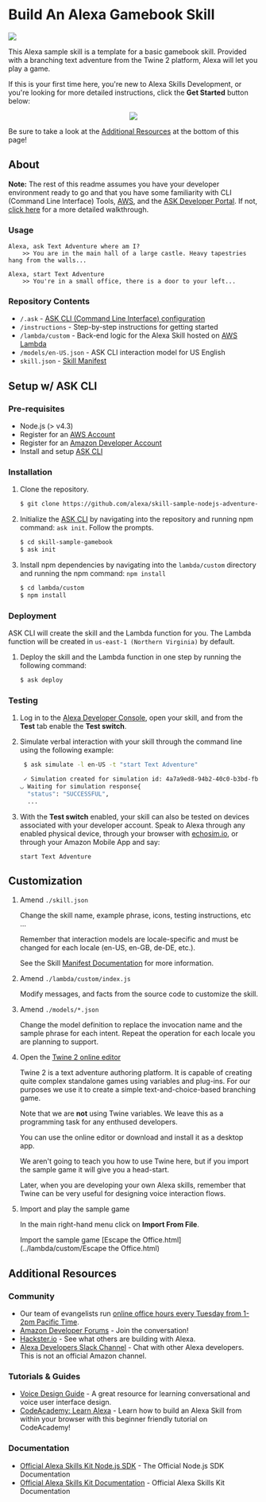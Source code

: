 #  Build An Alexa Gamebook Skill
<img src="https://m.media-amazon.com/images/G/01/mobile-apps/dex/alexa/alexa-skills-kit/tutorials/fact/header._TTH_.png" />


This Alexa sample skill is a template for a basic gamebook skill. Provided with a branching text adventure from the Twine 2 platform, Alexa will let you play a game.

If this is your first time here, you're new to Alexa Skills Development, or you're looking for more detailed instructions, click the **Get Started** button below:

<p align='center'>
<a href='./instructions/0-intro.md'><img src='https://camo.githubusercontent.com/db9b9ce26327ad3bac57ec4daf0961a382d75790/68747470733a2f2f6d2e6d656469612d616d617a6f6e2e636f6d2f696d616765732f472f30312f6d6f62696c652d617070732f6465782f616c6578612f616c6578612d736b696c6c732d6b69742f7475746f7269616c732f67656e6572616c2f627574746f6e732f627574746f6e5f6765745f737461727465642e5f5454485f2e706e67'></a>
</p>


Be sure to take a look at the [Additional Resources](#additional-resources) at the bottom of this page!


## About
**Note:** The rest of this readme assumes you have your developer environment ready to go and that you have some familiarity with CLI (Command Line Interface) Tools, [AWS](https://aws.amazon.com/), and the [ASK Developer Portal](https://developer.amazon.com/alexa-skills-kit). If not, [click here](./instructions/0-intro.md) for a more detailed walkthrough.



### Usage

```text
Alexa, ask Text Adventure where am I?
	>> You are in the main hall of a large castle. Heavy tapestries hang from the walls...
```
```text
Alexa, start Text Adventure
	>> You're in a small office, there is a door to your left...
```

### Repository Contents
* `/.ask`	- [ASK CLI (Command Line Interface) configuration](https://developer.amazon.com/docs/smapi/ask-cli-intro.html)	 
* `/instructions` - Step-by-step instructions for getting started
* `/lambda/custom` - Back-end logic for the Alexa Skill hosted on [AWS Lambda](https://aws.amazon.com/lambda/)
* `/models/en-US.json` - ASK CLI interaction model for US English
* `skill.json`	- [Skill Manifest](https://developer.amazon.com/docs/smapi/skill-manifest.html)

## Setup w/ ASK CLI

### Pre-requisites

* Node.js (> v4.3)
* Register for an [AWS Account](https://aws.amazon.com/)
* Register for an [Amazon Developer Account](https://developer.amazon.com/)
* Install and setup [ASK CLI](https://developer.amazon.com/docs/smapi/quick-start-alexa-skills-kit-command-line-interface.html)

### Installation
1. Clone the repository.

	```bash
	$ git clone https://github.com/alexa/skill-sample-nodejs-adventure-game.git
	```

2. Initialize the [ASK CLI](https://developer.amazon.com/docs/smapi/quick-start-alexa-skills-kit-command-line-interface.html) by navigating into the repository and running npm command: `ask init`. Follow the prompts.

	```bash
	$ cd skill-sample-gamebook
	$ ask init
	```

3. Install npm dependencies by navigating into the `lambda/custom` directory and running the npm command: `npm install`

	```bash
	$ cd lambda/custom
	$ npm install
	```


### Deployment

ASK CLI will create the skill and the Lambda function for you. The Lambda function will be created in ```us-east-1 (Northern Virginia)``` by default.

1. Deploy the skill and the Lambda function in one step by running the following command:

	```bash
	$ ask deploy
	```

### Testing

1. Log in to the [Alexa Developer Console](https://developer.amazon.com/edw/home.html#/skills), open your skill, and from the **Test** tab enable the **Test switch**.

2. Simulate verbal interaction with your skill through the command line using the following example:

	```bash
	 $ ask simulate -l en-US -t "start Text Adventure"

	 ✓ Simulation created for simulation id: 4a7a9ed8-94b2-40c0-b3bd-fb63d9887fa7
	◡ Waiting for simulation response{
	  "status": "SUCCESSFUL",
	  ...
	 ```

3. With the **Test switch** enabled, your skill can also be tested on devices associated with your developer account. Speak to Alexa through any enabled physical device, through your browser with [echosim.io](https://echosim.io/welcome), or through your Amazon Mobile App and say:

	```text
	start Text Adventure
	```

## Customization

1. Amend ```./skill.json```

	Change the skill name, example phrase, icons, testing instructions, etc ...

	Remember that interaction models are locale-specific and must be changed for each locale (en-US, en-GB, de-DE, etc.).

	See the Skill [Manifest Documentation](https://developer.amazon.com/docs/smapi/skill-manifest.html) for more information.

2. Amend ```./lambda/custom/index.js```

	Modify messages, and facts from the source code to customize the skill.

3. Amend ```./models/*.json```

	Change the model definition to replace the invocation name and the sample phrase for each intent.  Repeat the operation for each locale you are planning to support.

4. Open the [Twine 2 online editor](http://twinery.org/2)

	Twine 2 is a text adventure authoring platform. It is capable of creating quite complex standalone games using variables and plug-ins. For our purposes we use it to create a simple text-and-choice-based branching game.

	Note that we are **not** using Twine variables. We leave this as a programming task for any enthused developers.

	You can use the online editor or download and install it as a desktop app.

	We aren't going to teach you how to use Twine here, but if you import the sample game it will give you a head-start.

	Later, when you are developing your own Alexa skills, remember that Twine can be very useful for designing voice interaction flows.

5. Import and play the sample game

	In the main right-hand menu click on **Import From File**.

	Import the sample game [Escape the Office.html](../lambda/custom/Escape the Office.html)

## Additional Resources

### Community
* Our team of evangelists run [online office hours every Tuesday from 1-2pm Pacific Time](https://attendee.gotowebinar.com/rt/8389200425172113931).
* [Amazon Developer Forums](https://forums.developer.amazon.com/spaces/165/index.html) - Join the conversation!
* [Hackster.io](https://www.hackster.io/amazon-alexa) - See what others are building with Alexa.
* [Alexa Developers Slack Channel](http://www.alexaslack.com/) - Chat with other Alexa developers. This is not an official Amazon channel.

### Tutorials & Guides
* [Voice Design Guide](https://developer.amazon.com/designing-for-voice/) - A great resource for learning conversational and voice user interface design.
* [CodeAcademy: Learn Alexa](https://www.codecademy.com/learn/learn-alexa) - Learn how to build an Alexa Skill from within your browser with this beginner friendly tutorial on CodeAcademy!

### Documentation
* [Official Alexa Skills Kit Node.js SDK](https://www.npmjs.com/package/alexa-sdk) - The Official Node.js SDK Documentation
*  [Official Alexa Skills Kit Documentation](https://developer.amazon.com/docs/ask-overviews/build-skills-with-the-alexa-skills-kit.html) - Official Alexa Skills Kit Documentation
